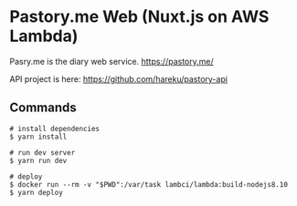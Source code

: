 # Pastory.me Web (Nuxt.js on AWS Lambda)
Pasry.me is the diary web service. 
https://pastory.me/

API project is here: https://github.com/hareku/pastory-api

## Commands
```
# install dependencies
$ yarn install

# run dev server
$ yarn run dev

# deploy
$ docker run --rm -v "$PWD":/var/task lambci/lambda:build-nodejs8.10
$ yarn deploy
```
